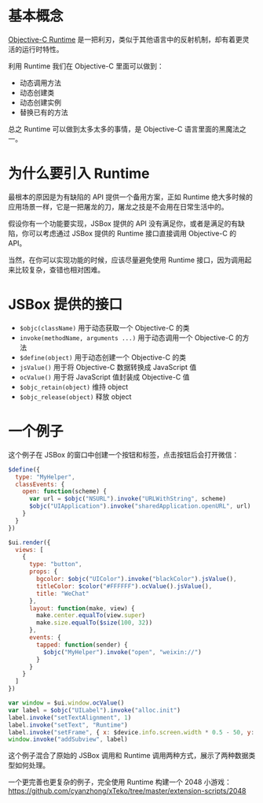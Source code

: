 # 基本概念

[Objective-C Runtime](https://developer.apple.com/documentation/objectivec/objective_c_runtime) 是一把利刃，类似于其他语言中的反射机制，却有着更灵活的运行时特性。

利用 Runtime 我们在 Objective-C 里面可以做到：

- 动态调用方法
- 动态创建类
- 动态创建实例
- 替换已有的方法

总之 Runtime 可以做到太多太多的事情，是 Objective-C 语言里面的黑魔法之一。

# 为什么要引入 Runtime

最根本的原因是为有缺陷的 API 提供一个备用方案，正如 Runtime 绝大多时候的应用场景一样，它是一把屠龙的刀，屠龙之技是不会用在日常生活中的。

假设你有一个功能要实现，JSBox 提供的 API 没有满足你，或者是满足的有缺陷，你可以考虑通过 JSBox 提供的 Runtime 接口直接调用 Objective-C 的 API。

当然，在你可以实现功能的时候，应该尽量避免使用 Runtime 接口，因为调用起来比较复杂，查错也相对困难。

# JSBox 提供的接口

- `$objc(className)` 用于动态获取一个 Objective-C 的类
- `invoke(methodName, arguments ...)` 用于动态调用一个 Objective-C 的方法
- `$define(object)` 用于动态创建一个 Objective-C 的类
- `jsValue()` 用于将 Objective-C 数据转换成 JavaScript 值
- `ocValue()` 用于将 JavaScript 值封装成 Objective-C 值
- `$objc_retain(object)` 维持 object
- `$objc_release(object)` 释放 object

# 一个例子

这个例子在 JSBox 的窗口中创建一个按钮和标签，点击按钮后会打开微信：

```js
$define({
  type: "MyHelper",
  classEvents: {
    open: function(scheme) {
      var url = $objc("NSURL").invoke("URLWithString", scheme)
      $objc("UIApplication").invoke("sharedApplication.openURL", url)
    }
  }
})

$ui.render({
  views: [
    {
      type: "button",
      props: {
        bgcolor: $objc("UIColor").invoke("blackColor").jsValue(),
        titleColor: $color("#FFFFFF").ocValue().jsValue(),
        title: "WeChat"
      },
      layout: function(make, view) {
        make.center.equalTo(view.super)
        make.size.equalTo($size(100, 32))
      },
      events: {
        tapped: function(sender) {
          $objc("MyHelper").invoke("open", "weixin://")
        }
      }
    }
  ]
})

var window = $ui.window.ocValue()
var label = $objc("UILabel").invoke("alloc.init")
label.invoke("setTextAlignment", 1)
label.invoke("setText", "Runtime")
label.invoke("setFrame", { x: $device.info.screen.width * 0.5 - 50, y: 240, width: 100, height: 32 })
window.invoke("addSubview", label)
```

这个例子混合了原始的 JSBox 调用和 Runtime 调用两种方式，展示了两种数据类型如何处理。

一个更完善也更复杂的例子，完全使用 Runtime 构建一个 2048 小游戏：https://github.com/cyanzhong/xTeko/tree/master/extension-scripts/2048